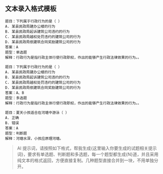 ## 文本录入格式模板

```text
题目：下列属于行政行为的是（ ）
A. 某县民政局建办公楼的行为
B. 某县民政局起诉建筑公司违约的行为
C. 某县民政局越权处罚违约的建筑公司的行为
D. 某县民政局依建筑合同奖励建筑公司的行为
答案：A
题型：单选题
解释：行政行为是指行政主体行使行政职权，作出的能够产生行政法律效果的行为。。

题目：下列属于行政行为的是（ ）
A. 某县民政局建办公楼的行为
B. 某县民政局起诉建筑公司违约的行为
C. 某县民政局越权处罚违约的建筑公司的行为
D. 某县民政局依建筑合同奖励建筑公司的行为
答案：A、B
题型：多选题
解释：行政行为是指行政主体行使行政职权，作出的能够产生行政法律效果的行为。。

题目：夏天小孩适合在河塘中游泳（ ）
A. 正确
B. 错误
答案：A
题型：判断题
解释：河塘水深，小孩应原理河塘。
```

> AI 提示词，请按照如下格式，帮我生成{这里输入你要生成的试题相关提示词}，要求有单选题、判断题和多选题，每一个题型都生成{N}道，并且采用纯文本的格式返回，方便直接复制。几种题型直接合并到一块，不用单独分开。